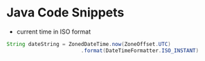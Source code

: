 # Java Code Snippets
- current time in ISO format
```java
String dateString = ZonedDateTime.now(ZoneOffset.UTC)
                        .format(DateTimeFormatter.ISO_INSTANT)
```

